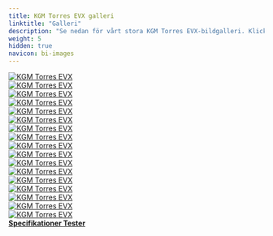 ```yaml
---
title: KGM Torres EVX galleri
linktitle: "Galleri"
description: "Se nedan för vårt stora KGM Torres EVX-bildgalleri. Klicka på bilderna för högupplösta versioner."
weight: 5
hidden: true
navicon: bi-images
---
```

<!-- markdownlint-disable MD033 -->
<div class="row" id ="my-gallery">
	<div class="pswp-grid-item col-6 col-md-4">
		<a href="https://media.evkx.net/multimedia/models/kgm/torres/torres_evx/exterior_1.jpg"
data-pswp-src="https://media.evkx.net/multimedia/models/kgm/torres/torres_evx/exterior_1.jpg"
data-pswp-width="3000"
data-pswp-height="2000" 
target="_blank">
			<img src="https://media.evkx.net/multimedia/models/kgm/torres/torres_evx/exterior_1_xst.jpg" alt="KGM Torres EVX" class="img-fluid " />
		</a>
	</div>
	<div class="pswp-grid-item col-6 col-md-4">
		<a href="https://media.evkx.net/multimedia/models/kgm/torres/torres_evx/exterior_2.jpg"
data-pswp-src="https://media.evkx.net/multimedia/models/kgm/torres/torres_evx/exterior_2.jpg"
data-pswp-width="3000"
data-pswp-height="2001" 
target="_blank">
			<img src="https://media.evkx.net/multimedia/models/kgm/torres/torres_evx/exterior_2_xst.jpg" alt="KGM Torres EVX" class="img-fluid " />
		</a>
	</div>
	<div class="pswp-grid-item col-6 col-md-4">
		<a href="https://media.evkx.net/multimedia/models/kgm/torres/torres_evx/exterior_3.jpg"
data-pswp-src="https://media.evkx.net/multimedia/models/kgm/torres/torres_evx/exterior_3.jpg"
data-pswp-width="3000"
data-pswp-height="2001" 
target="_blank">
			<img src="https://media.evkx.net/multimedia/models/kgm/torres/torres_evx/exterior_3_xst.jpg" alt="KGM Torres EVX" class="img-fluid " />
		</a>
	</div>
	<div class="pswp-grid-item col-6 col-md-4">
		<a href="https://media.evkx.net/multimedia/models/kgm/torres/torres_evx/exterior_4.jpg"
data-pswp-src="https://media.evkx.net/multimedia/models/kgm/torres/torres_evx/exterior_4.jpg"
data-pswp-width="2048"
data-pswp-height="1365" 
target="_blank">
			<img src="https://media.evkx.net/multimedia/models/kgm/torres/torres_evx/exterior_4_xst.jpg" alt="KGM Torres EVX" class="img-fluid " />
		</a>
	</div>
	<div class="pswp-grid-item col-6 col-md-4">
		<a href="https://media.evkx.net/multimedia/models/kgm/torres/torres_evx/exterior_5.jpg"
data-pswp-src="https://media.evkx.net/multimedia/models/kgm/torres/torres_evx/exterior_5.jpg"
data-pswp-width="3000"
data-pswp-height="2001" 
target="_blank">
			<img src="https://media.evkx.net/multimedia/models/kgm/torres/torres_evx/exterior_5_xst.jpg" alt="KGM Torres EVX" class="img-fluid " />
		</a>
	</div>
	<div class="pswp-grid-item col-6 col-md-4">
		<a href="https://media.evkx.net/multimedia/models/kgm/torres/torres_evx/exterior_6.jpg"
data-pswp-src="https://media.evkx.net/multimedia/models/kgm/torres/torres_evx/exterior_6.jpg"
data-pswp-width="3000"
data-pswp-height="2001" 
target="_blank">
			<img src="https://media.evkx.net/multimedia/models/kgm/torres/torres_evx/exterior_6_xst.jpg" alt="KGM Torres EVX" class="img-fluid " />
		</a>
	</div>
	<div class="pswp-grid-item col-6 col-md-4">
		<a href="https://media.evkx.net/multimedia/models/kgm/torres/torres_evx/exterior_7.jpg"
data-pswp-src="https://media.evkx.net/multimedia/models/kgm/torres/torres_evx/exterior_7.jpg"
data-pswp-width="3000"
data-pswp-height="2001" 
target="_blank">
			<img src="https://media.evkx.net/multimedia/models/kgm/torres/torres_evx/exterior_7_xst.jpg" alt="KGM Torres EVX" class="img-fluid " />
		</a>
	</div>
	<div class="pswp-grid-item col-6 col-md-4">
		<a href="https://media.evkx.net/multimedia/models/kgm/torres/torres_evx/exterior_8.jpg"
data-pswp-src="https://media.evkx.net/multimedia/models/kgm/torres/torres_evx/exterior_8.jpg"
data-pswp-width="3000"
data-pswp-height="2001" 
target="_blank">
			<img src="https://media.evkx.net/multimedia/models/kgm/torres/torres_evx/exterior_8_xst.jpg" alt="KGM Torres EVX" class="img-fluid " />
		</a>
	</div>
	<div class="pswp-grid-item col-6 col-md-4">
		<a href="https://media.evkx.net/multimedia/models/kgm/torres/torres_evx/exterior_9.jpg"
data-pswp-src="https://media.evkx.net/multimedia/models/kgm/torres/torres_evx/exterior_9.jpg"
data-pswp-width="3000"
data-pswp-height="2001" 
target="_blank">
			<img src="https://media.evkx.net/multimedia/models/kgm/torres/torres_evx/exterior_9_xst.jpg" alt="KGM Torres EVX" class="img-fluid " />
		</a>
	</div>
	<div class="pswp-grid-item col-6 col-md-4">
		<a href="https://media.evkx.net/multimedia/models/kgm/torres/torres_evx/headlights_1.jpg"
data-pswp-src="https://media.evkx.net/multimedia/models/kgm/torres/torres_evx/headlights_1.jpg"
data-pswp-width="3000"
data-pswp-height="1687" 
target="_blank">
			<img src="https://media.evkx.net/multimedia/models/kgm/torres/torres_evx/headlights_1_xst.jpg" alt="KGM Torres EVX" class="img-fluid " />
		</a>
	</div>
	<div class="pswp-grid-item col-6 col-md-4">
		<a href="https://media.evkx.net/multimedia/models/kgm/torres/torres_evx/headlights_2.jpg"
data-pswp-src="https://media.evkx.net/multimedia/models/kgm/torres/torres_evx/headlights_2.jpg"
data-pswp-width="2048"
data-pswp-height="1365" 
target="_blank">
			<img src="https://media.evkx.net/multimedia/models/kgm/torres/torres_evx/headlights_2_xst.jpg" alt="KGM Torres EVX" class="img-fluid " />
		</a>
	</div>
	<div class="pswp-grid-item col-6 col-md-4">
		<a href="https://media.evkx.net/multimedia/models/kgm/torres/torres_evx/headlights_3.jpg"
data-pswp-src="https://media.evkx.net/multimedia/models/kgm/torres/torres_evx/headlights_3.jpg"
data-pswp-width="2048"
data-pswp-height="1366" 
target="_blank">
			<img src="https://media.evkx.net/multimedia/models/kgm/torres/torres_evx/headlights_3_xst.jpg" alt="KGM Torres EVX" class="img-fluid " />
		</a>
	</div>
	<div class="pswp-grid-item col-6 col-md-4">
		<a href="https://media.evkx.net/multimedia/models/kgm/torres/torres_evx/headlights_4.jpg"
data-pswp-src="https://media.evkx.net/multimedia/models/kgm/torres/torres_evx/headlights_4.jpg"
data-pswp-width="2048"
data-pswp-height="1365" 
target="_blank">
			<img src="https://media.evkx.net/multimedia/models/kgm/torres/torres_evx/headlights_4_xst.jpg" alt="KGM Torres EVX" class="img-fluid " />
		</a>
	</div>
	<div class="pswp-grid-item col-6 col-md-4">
		<a href="https://media.evkx.net/multimedia/models/kgm/torres/torres_evx/main_1.jpg"
data-pswp-src="https://media.evkx.net/multimedia/models/kgm/torres/torres_evx/main_1.jpg"
data-pswp-width="2048"
data-pswp-height="1152" 
target="_blank">
			<img src="https://media.evkx.net/multimedia/models/kgm/torres/torres_evx/main_1_xst.jpg" alt="KGM Torres EVX" class="img-fluid " />
		</a>
	</div>
	<div class="pswp-grid-item col-6 col-md-4">
		<a href="https://media.evkx.net/multimedia/models/kgm/torres/torres_evx/rearlights_1.jpg"
data-pswp-src="https://media.evkx.net/multimedia/models/kgm/torres/torres_evx/rearlights_1.jpg"
data-pswp-width="3000"
data-pswp-height="2143" 
target="_blank">
			<img src="https://media.evkx.net/multimedia/models/kgm/torres/torres_evx/rearlights_1_xst.jpg" alt="KGM Torres EVX" class="img-fluid " />
		</a>
	</div>
	<div class="pswp-grid-item col-6 col-md-4">
		<a href="https://media.evkx.net/multimedia/models/kgm/torres/torres_evx/screens_1.jpg"
data-pswp-src="https://media.evkx.net/multimedia/models/kgm/torres/torres_evx/screens_1.jpg"
data-pswp-width="3000"
data-pswp-height="1960" 
target="_blank">
			<img src="https://media.evkx.net/multimedia/models/kgm/torres/torres_evx/screens_1_xst.jpg" alt="KGM Torres EVX" class="img-fluid " />
		</a>
	</div>
	<div class="pswp-grid-item col-6 col-md-4">
		<a href="https://media.evkx.net/multimedia/models/kgm/torres/torres_evx/wheels_1.jpg"
data-pswp-src="https://media.evkx.net/multimedia/models/kgm/torres/torres_evx/wheels_1.jpg"
data-pswp-width="3000"
data-pswp-height="2143" 
target="_blank">
			<img src="https://media.evkx.net/multimedia/models/kgm/torres/torres_evx/wheels_1_xst.jpg" alt="KGM Torres EVX" class="img-fluid " />
		</a>
	</div>
</div>
<script type="module">
  import PhotoSwipeLightbox from '/js/photoswipe-lightbox.esm.js';
    const lightbox = new PhotoSwipeLightbox({
       gallery: '#my-gallery',
        children: 'a',
        pswpModule: () => import('/js/photoswipe.esm.js')
    });
lightbox.init();
</script>
<div class="mt-3 mb-3">
<a href="../specifications/" class="text-decoration-none text-black">
<strong><i class="bi-arrow-left"></i> Specifikationer </strong>
</a>
<a href="../reviews/" class="text-decoration-none text-black float-end">
<strong>Tester <i class="bi-arrow-right"></i></strong>
</a>
</div>
